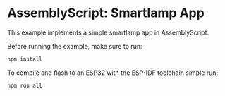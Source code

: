 # AssemblyScript: Smartlamp App

This example implements a simple smartlamp app in AssemblyScript.

Before running the example, make sure to run:

```bash
npm install
```

To compile and flash to an ESP32 with the ESP-IDF toolchain simple run:

```bash
npm run all
```

